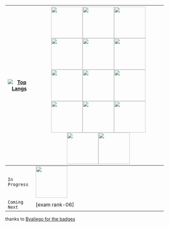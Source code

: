 |[![Top Langs](https://github-readme-stats.vercel.app/api/top-langs/?username=OSS-42)](https://github.com/OSS-42/github-readme-stats)|[<img src="https://github.com/byaliego/42-project-badges/blob/main/badges/libftm.png" width="100" height="100">](https://github.com/OSS-42/1-LIBFT)[<img src="https://github.com/byaliego/42-project-badges/blob/main/badges/born2berootm.png" width="100" height="100">](https://github.com/OSS-42/2-B2BR)[<img src="https://github.com/byaliego/42-project-badges/blob/main/badges/get_next_linem.png" width="100" height="100">](https://github.com/OSS-42/3-GNL)[<img src="https://github.com/byaliego/42-project-badges/blob/main/badges/ft_printfm.png" width="100" height="100">](https://github.com/OSS-42/4-PRINTF)[<img src="https://github.com/byaliego/42-project-badges/blob/main/badges/push_swape.png" width="100" height="100">](https://github.com/OSS-42/5-PUSH_SWAP)[<img src="https://github.com/byaliego/42-project-badges/blob/main/badges/so_longm.png" width="100" height="100">](https://github.com/OSS-42/6-SO_LONG)[<img src="https://github.com/byaliego/42-project-badges/blob/main/badges/pipexm.png" width="100" height="100">](https://github.com/OSS-42/7-PIPEX)[<img src="https://github.com/byaliego/42-project-badges/blob/main/badges/philosopherse.png" width="100" height="100">](https://github.com/OSS-42/8-PHILO)[<img src="https://github.com/byaliego/42-project-badges/blob/main/badges/minishellm.png" width="100" height="100">](https://github.com/OSS-42/9-MINISHELL)[<img src="https://github.com/byaliego/42-project-badges/blob/main/badges/cub3dm.png" width="100" height="100">](https://github.com/OSS-42/10-CUB3D)[<img src="https://github.com/byaliego/42-project-badges/blob/main/badges/netpracticem.png" width="100" height="100">](https://github.com/OSS-42/11-NETPRACTICE)[<img src="https://github.com/byaliego/42-project-badges/blob/main/badges/cppm.png" width="100" height="100">](https://github.com/OSS-42/CPP-PISCINE)[<img src="https://github.com/byaliego/42-project-badges/blob/main/badges/ft_ircm.png" width="100" height="100">](https://github.com/OSS-42/12-IRC)[<img src="https://github.com/byaliego/42-project-badges/blob/main/badges/inceptione.png" width="100" height="100">](https://github.com/OSS-42/13-INCEPTION)|
|-----------------------------|-----------------------------|
|`In Progress`|[<img src="https://github.com/byaliego/42-project-badges/blob/main/badges/ft_transcendencen.png" width="100" height="100">](https://github.com/OSS-42/14-TRANSCENDENCE)|
|`Coming Next`|[exam rank-06]|

thanks to [Byaliego for the badges](https://github.com/byaliego/42-project-badges)

